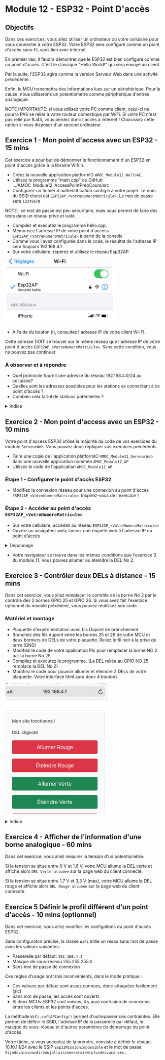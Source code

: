 # Module 12 - ESP32 - Point D'accès

## Objectifs

Dans ces exercices, vous allez utiliser un ordinateur ou votre cellulaire pour vous connecter à votre ESP32. Votre ESP32 sera configuré comme un point d'accès sans-fil, sans lien avec internet

En premier lieu, il faudra démontrer que le ESP32 est bien configuré comme un point d'accès. C'est le classique "Hello World!" qui sera envoyé au client.

Par la suite, l'ESP32 agira comme la version Serveur Web dans une activité précédente.

Enfin, le MCU transmettra des informations lues sur un périphérique. Pour la cause, nous utiliserons un potentiomètre comme périphérique d'entrée analogique.

NOTE IMPORTANTE: si vous utilisez votre PC comme client, celui-ci ne pourra PAS se relier à votre routeur domestique par WiFi. Si votre PC n'est pas relié par RJ45, vous perdez donc l'accès à Internet ! Choisissez cette option si vous disposer d'un second ordinateur.

## Exercice 1 - Mon point d'access avec un ESP32 - 15 mins

Cet exercice a pour but de démontrer le fonctionnement d'un ESP32 en point d'accès grâce à la librairie Wifi.h.

- Créez la nouvelle application platformIO ```AMOC_Module12_HelloAC```.
- Utilisez le programme "main.cpp"  du GitHub .../AMOC_Module12_AccessPointPrepCours/src
- Configurez un fichier d'authentification config.h à votre projet. Le nom du SSID choisi est ```ESP32AP_<VotreNumeroMatricule>```. Le mot de passe sera ```12345678```

NOTE : ce mot de passe est peu sécuritaire, mais nous permet de faire des tests dans un réseau privé et isolé.

- Compilez et exécutez le programme hello.cpp.
- Mémorisez l'adresse IP de votre point d'access ```ESP32AP_<VotreNumeroMatricule>``` à partir de la console
- Comme vous l'avez configurée dans le code, le résultat de l'adresse IP sera toujours 192.168.4.1
- Sur votre cellulaire, repérez et utilisez le réseau Esp32AP.

![ConnexionAccessPoint](img/ConnexionAccessPoint.png)

- A l'aide du bouton (i), consultez l'adresse IP de votre client Wi-Fi.

Cette adresse DOIT se trouver sur le même réseau que l'adresse IP de votre point d'accès ```ESP32AP_<VotreNumeroMatricule>```. Sans cette condition, vous ne pouvez pas continuer.

### À observer et à répondre

- Quel protocole fournit une adresse du réseau 192.168.4.0/24 au cellulaire?
- Quelles sont les adresses possibles pour les stations se connectant à ce point d'accès ?
- Combien cela fait-il de stations potentielles ?

<details>
    <summary>Indice</summary>

La librairie ```Wifi.h``` possèdes le code d'un service DHCP. Le code est configuré pour que le réseau soit 192.168.4.0/24 avec 192.168.4.1 comme passerelle par défaut.

À partir du CIDR (/24), vous observez que le masque réseau est 255.255.255.0. Vous pouvez en déduire l'adresse réseau, ainsi que l'adresse de broadcast. Une adresse est utilisée par le point d'accès.

</details>

## Exercice 2 - Mon point d'access avec un ESP32 - 10 mins

Votre point d'access ESP32 utilise la majorité du code de vos exercices du module ```ServeurWeb```. Vous pouvez donc répliquer vos exercices précédents.

- Faire une copie de l'application platformIO ```AMOC_Module11_ServeurWeb``` dans une nouvelle application nommée ```AMOC_Module12_AP```
- Utilisez le code de l'application ```AMOC_Module12_AP```

### Étape 1 - Configurer le point d'accès ESP32

- Modifiez la connexion réseau pour une connexion au point d'accès ```ESP32AP_<VotreNumeroMatricule>```. Inspirez-vous de l'exercice 1

### Étape 2 - Accéder au point d'accès ```ESP32AP_<VotreNumeroMatricule>```

- Sur votre cellulaire, accédez au réseau ```ESP32AP_<VotreNumeroMatricule>```
- Ouvrez un navigateur web; lancez une requête web à l'adresse IP du point d'accès

<details>
    <summary>Dépannage</summary>

- Utilisez l'application "lite ping" sur votre cellulaire
- Lancez la recherche ping vers l'adresse IP du point d'accès ```ESP32AP_<VotreNumeroMatricule>```. Les requêtes doivent réussir

![PingEsp32AP](img/PingEsp32AP.png)

</details>

- Votre navigateur se trouve dans les mêmes conditions que l'exercice 3 du module_11. Vous pouvez allumer ou éteindre la DEL No 2.

## Exercice 3 - Contrôler deux DELs à distance - 15 mins

Dans cet exercice, vous allez remplacer le contrôle de la borne No 2 par le contrôle des 2 bornes GPIO 25 et GPIO 26. Si vous avez fait l'exercice optionnel du module précédent, vous pouvez réutilisez son code.

### Matériel et montage

- Plaquette d'expérimentation avec fils Dupont de branchement
- Branchez des fils dupont entre les bornes 25 et 26 de votre MCU et deux borniers de DELs de votre plaquette. Reliez le fil noir à la prise de terre (GND)
- Modifiez le code de votre application Pio pour remplacer la borne NO 2 par la borne No 25
- Compilez et exécutez le programme. (La DEL reliée au GPIO NO 25 remplace la DEL No 2)
- Modifiez le code pour pouvoir allumer et éteindre 2 DELs de votre plaquette. Votre interface html aura donc 4 boutons

![Interface2DELs](img/Interface2DELs.png)

<details>
    <summary>Indice</summary>

Analyser les fichiers de votre application. Repérez les endroits en référence avec la DEL No2. Adaptez le code pour 2 bornes.

</details>

## Exercice 4 - Afficher de l'information d'une borne analogique - 60 mins

Dans cet exercice, vous allez mesurer la tension d'un potentiomètre.

Si la tension se situe entre 0 V et 1,6 V, votre MCU allume la DEL verte et affiche alors ```DEL Verte allumée``` sur la page web du client connecté.

Si la tension se situe entre 1,7 V et 3,3 V (max), votre MCU allume la DEL rouge et affiche alors ```DEL Rouge allumée``` sur la page web du client connecté.

## Exercice 5 Définir le profil différent d'un point d'accès  - 10 mins (optionnel)

Dans cet exercice, vous allez modifier les configations du point d'accès ESP32.

Sans configuraton précise, la classe ```WiFi``` initie un résau sans mot de passe avec les valeurs suivantes:

- Passerelle par défaut: ```192.168.4.1```
- Masque de sous-réseau 255.255.255.0
- Sans mot de passe de connexion

Ces règles d'usage ont trois inconvénients, dans le mode pratique :

- Ces valeurs par défaut sont assez connues, donc attaquées facilement (sic)
- Sans mot de passe, les accès sont ouverts
- Si deux MCUs ESP32 sont voisins, il y aura confusion de connexion entre les clients et les points d'acces.

La méthode ```WiFi.softAPConfig()``` permet d'outrepasser ces contraintes. Elle permet de définir le SSID, l'adresse IP de la passerelle par défaut, le masque de sous-réseau et d'autres paramètres de démarrage du point d'accès

Votre tâche, si vous acceptez de la prendre, consiste à définir le réseau 10.10.1.1/24 avec le SSIP ```Esp32MissionImpossible``` et le mot de passe ```Sijedevaisvousdireoujallaisceneseraientplusdesvacances.```
